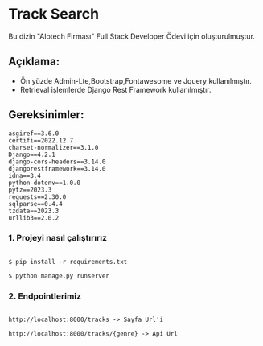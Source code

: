 # Track Search

Bu dizin "Alotech Firması" Full Stack Developer Ödevi için oluşturulmuştur.
## Açıklama:
- Ön yüzde Admin-Lte,Bootstrap,Fontawesome ve Jquery kullanılmıştır.
- Retrieval işlemlerde Django Rest Framework kullanılmıştır.

## Gereksinimler:
```text
asgiref==3.6.0
certifi==2022.12.7
charset-normalizer==3.1.0
Django==4.2.1
django-cors-headers==3.14.0
djangorestframework==3.14.0
idna==3.4
python-dotenv==1.0.0
pytz==2023.3
requests==2.30.0
sqlparse==0.4.4
tzdata==2023.3
urllib3==2.0.2
```

### 1. Projeyi nasıl çalıştırırız
```terminal

$ pip install -r requirements.txt

$ python manage.py runserver

```

### 2. Endpointlerimiz
````terminal 

http://localhost:8000/tracks -> Sayfa Url'i

http://localhost:8000/tracks/{genre} -> Api Url

````

